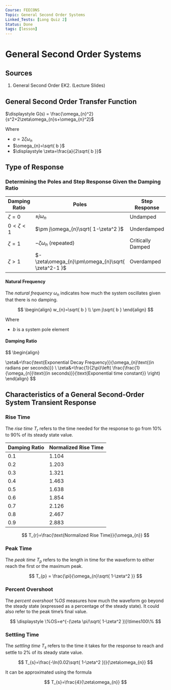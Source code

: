 ```yaml
---
Course: FEECONS
Topic: General Second Order Systems
Linked_Tests: [Long Quiz 2]
Status: Done
tags: [lesson]
---
```


# General Second Order Systems

## Sources

1. General Second Order EK2. (Lecture Slides)

## General Second Order Transfer Function

$\displaystyle G(s) = \frac{\omega_{n}^2}{s^2+2\zeta\omega_{n}s+\omega_{n}^2}$

Where

- $a=2\zeta\omega_{n}$
 - $\omega_{n}=\sqrt{ b }$
- $\displaystyle \zeta=\frac{a}{2\sqrt{ b }}$

## Type of Response

### Determining the Poles and Step Response Given the Damping Ratio

| Damping Ratio | Poles                                             | Step Response     |
| ------------- | ------------------------------------------------- | ----------------- |
| $\zeta=0$     | $\pm j\omega_{n}$                                 | Undamped          |
| $0<\zeta<1$   | $\pm j\omega_{n}\sqrt{ 1-\zeta^2 }$               | Underdamped       |
| $\zeta=1$     | $-\zeta\omega_{n}$ (repeated)                     | Critically Damped |
| $\zeta>1$     | $-\zeta\omega_{n}\pm\omega_{n}\sqrt{ \zeta^2-1 }$ | Overdamped        |

#### Natural Frequency

The *natural frequency* $\omega_{n}$ indicates how much the system oscillates given that there is no damping.

$$
\begin{align}
w_{n}=\sqrt{ b } \\
\pm j\sqrt{ b }
\end{align}
$$

Where

- $b$ is a system pole element

#### Damping Ratio

$$
\begin{align}

\zeta&=\frac{\text{Exponential Decay Frequency}}{\omega_{n}\text{(in radians per seconds)}} \\
\zeta&=\frac{1}{2\pi}\left( \frac{\frac{1}{\omega_{n}}\text{(in seconds)}}{\text{Exponential time constant}} \right)
\end{align}
$$

## Characteristics of a General Second-Order System Transient Response

### Rise Time

The *rise time* $T_{r}$ refers to the time needed for the response to go from 10% to 90% of its steady state value.

| Damping Ratio | Normalized Rise Time |
| ------------- | -------------------- |
| 0.1           | 1.104                |
| 0.2           | 1.203                |
| 0.3           | 1.321                |
| 0.4           | 1.463                |
| 0.5           | 1.638                |
| 0.6           | 1.854                |
| 0.7           | 2.126                |
| 0.8           | 2.467                |
| 0.9           | 2.883                |

$$
T_{r}=\frac{\text{Normalized Rise Time}}{\omega_{n}}
$$

### Peak Time

The *peak time* $T_{p}$ refers to the length in time for the waveform to either reach the first or the maximum peak.

$$
T_{p} = \frac{\pi}{\omega_{n}\sqrt{ 1-\zeta^2 }}
$$

### Percent Overshoot

The *percent overshoot* $\%OS$ measures how much the waveform go beyond the steady state (expressed as a percentage of the steady state). It could also refer to the peak time’s final value.

$$
\displaystyle \%OS=e^{-(\zeta \pi/\sqrt{ 1-\zeta^2 })}\times100\%
$$

### Settling Time

The *settling time* $T_{s}$ refers to the time it takes for the response to reach and settle to 2% of its steady state value.

$$
T_{s}=\frac{-\ln(0.02\sqrt{ 1-\zeta^2 })}{\zeta\omega_{n}}
$$

It can be approximated using the formula

$$
T_{s}=\frac{4}{\zeta\omega_{n}}
$$
